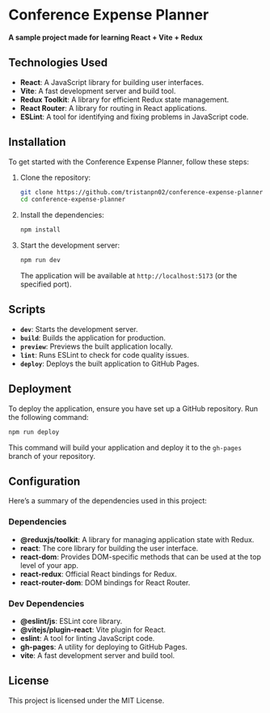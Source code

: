 # Conference Expense Planner

**A sample project made for learning React + Vite + Redux**

## Technologies Used

- **React**: A JavaScript library for building user interfaces.
- **Vite**: A fast development server and build tool.
- **Redux Toolkit**: A library for efficient Redux state management.
- **React Router**: A library for routing in React applications.
- **ESLint**: A tool for identifying and fixing problems in JavaScript code.

## Installation

To get started with the Conference Expense Planner, follow these steps:

1. Clone the repository:

   ```bash
   git clone https://github.com/tristanpn02/conference-expense-planner.git
   cd conference-expense-planner
   ```

2. Install the dependencies:

   ```bash
   npm install
   ```

3. Start the development server:

   ```bash
   npm run dev
   ```

   The application will be available at `http://localhost:5173` (or the specified port).

## Scripts

- **`dev`**: Starts the development server.
- **`build`**: Builds the application for production.
- **`preview`**: Previews the built application locally.
- **`lint`**: Runs ESLint to check for code quality issues.
- **`deploy`**: Deploys the built application to GitHub Pages.

## Deployment

To deploy the application, ensure you have set up a GitHub repository. Run the following command:

```bash
npm run deploy
```

This command will build your application and deploy it to the `gh-pages` branch of your repository.

## Configuration

Here’s a summary of the dependencies used in this project:

### Dependencies

- **@reduxjs/toolkit**: A library for managing application state with Redux.
- **react**: The core library for building the user interface.
- **react-dom**: Provides DOM-specific methods that can be used at the top level of your app.
- **react-redux**: Official React bindings for Redux.
- **react-router-dom**: DOM bindings for React Router.

### Dev Dependencies

- **@eslint/js**: ESLint core library.
- **@vitejs/plugin-react**: Vite plugin for React.
- **eslint**: A tool for linting JavaScript code.
- **gh-pages**: A utility for deploying to GitHub Pages.
- **vite**: A fast development server and build tool.

## License

This project is licensed under the MIT License.